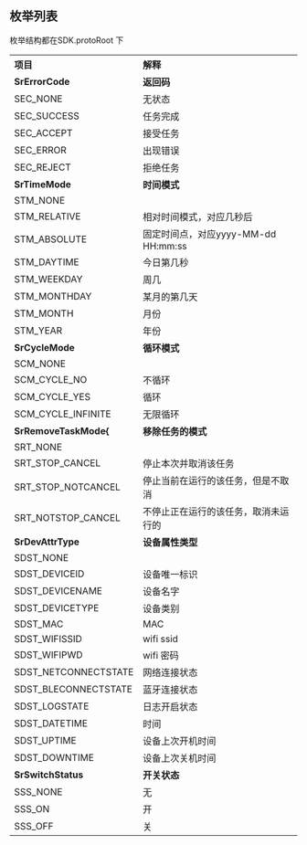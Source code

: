 ## 枚举列表

枚举结构都在SDK.protoRoot 下

<table>
    <tr>
        <th align="left">项目</th>
        <th align="left">解释</th>
    </tr>
    <tr>
        <td><b>SrErrorCode</b></td>
        <td><b>返回码</b></td>
    </tr>
         <tr>
        <td>SEC_NONE</td>
        <td>无状态</td>
    </tr>
    <tr>
        <td>SEC_SUCCESS</td>
        <td>任务完成</td>
    </tr>
    <tr>
        <td>SEC_ACCEPT</td>
        <td>接受任务</td>
    </tr>
    <tr>
        <td>SEC_ERROR</td>
        <td>出现错误</td>
    </tr>
    <tr>
        <td>SEC_REJECT</td>
        <td>拒绝任务</td>
    </tr>
    <tr>
        <td><b>SrTimeMode</b></td>
        <td><b>时间模式</b></td>
    </tr>
         <tr>
        <td>STM_NONE</td>
        <td></td>
    </tr>
    <tr>
        <td>STM_RELATIVE</td>
        <td>相对时间模式，对应几秒后</td>
    </tr>
    <tr>
        <td>STM_ABSOLUTE</td>
        <td>固定时间点，对应yyyy-MM-dd HH:mm:ss</td>
    </tr>
    <tr>
        <td>STM_DAYTIME</td>
        <td>今日第几秒</td>
    </tr>
    <tr>
        <td>STM_WEEKDAY</td>
        <td>周几</td>
    </tr>
    <tr>
        <td>STM_MONTHDAY</td>
        <td>某月的第几天</td>
    </tr>
    <tr>
        <td>STM_MONTH</td>
        <td>月份</td>
    </tr>
    <tr>
        <td>STM_YEAR</td>
        <td>年份</td>
    </tr>
    <tr>
        <td><b>SrCycleMode</b></td>
        <td><b>循环模式</b></td>
    </tr>
         <tr>
        <td>SCM_NONE</td>
        <td></td>
    </tr>
    <tr>
        <td>SCM_CYCLE_NO</td>
        <td>不循环</td>
    </tr>
    <tr>
        <td>SCM_CYCLE_YES</td>
        <td>循环</td>
    </tr>
    <tr>
        <td>SCM_CYCLE_INFINITE</td>
        <td>无限循环</td>
    </tr>
    <tr>
        <td><b>SrRemoveTaskMode{</b></td>
        <td><b>移除任务的模式</b></td>
    </tr>
         <tr>
        <td>SRT_NONE</td>
        <td></td>
    </tr>
    <tr>
        <td>SRT_STOP_CANCEL</td>
        <td>停止本次并取消该任务</td>
    </tr>
    <tr>
        <td>SRT_STOP_NOTCANCEL</td>
        <td>停止当前在运行的该任务，但是不取消</td>
    </tr>
    <tr>
        <td>SRT_NOTSTOP_CANCEL</td>
        <td>不停止正在运行的该任务，取消未运行的</td>
    </tr>
    <tr>
        <td><b>SrDevAttrType</b></td>
        <td><b>设备属性类型</b></td>
    </tr>
         <tr>
        <td>SDST_NONE</td>
        <td></td>
    </tr>
    <tr>
        <td>SDST_DEVICEID</td>
        <td>设备唯一标识</td>
    </tr>
    <tr>
        <td>SDST_DEVICENAME</td>
        <td>设备名字</td>
    </tr>
    <tr>
        <td>SDST_DEVICETYPE</td>
        <td>设备类别</td>
    </tr>
    <tr>
        <td>SDST_MAC</td>
        <td>MAC</td>
    </tr>
    <tr>
        <td>SDST_WIFISSID</td>
        <td>wifi ssid</td>
    </tr>
    <tr>
        <td>SDST_WIFIPWD</td>
        <td>wifi 密码</td>
    </tr>
    <tr>
        <td>SDST_NETCONNECTSTATE</td>
        <td>网络连接状态</td>
    </tr>
    <tr>
        <td>SDST_BLECONNECTSTATE</td>
        <td>蓝牙连接状态</td>
    </tr>
    <tr>
        <td>SDST_LOGSTATE</td>
        <td>日志开启状态</td>
    </tr>
    <tr>
        <td>SDST_DATETIME</td>
        <td>时间</td>
    </tr>
    <tr>
        <td>SDST_UPTIME</td>
        <td>设备上次开机时间</td>
    </tr>
    <tr>
        <td>SDST_DOWNTIME</td>
        <td>设备上次关机时间</td>
    </tr>
    <tr>
        <td><b>SrSwitchStatus</b></td>
        <td><b>开关状态</b></td>
    </tr>
         <tr>
        <td>SSS_NONE</td>
        <td>无</td>
    </tr>
    <tr>
        <td>SSS_ON</td>
        <td>开</td>
    </tr>
    <tr>
        <td>SSS_OFF</td>
        <td>关</td>
    </tr>

</table>         